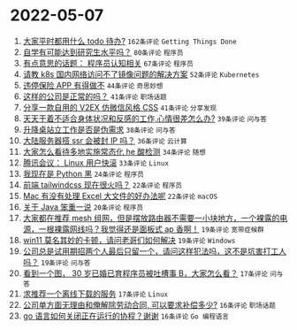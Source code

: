 # 2022-05-07

1. [大家平时都用什么 todo 待办?](https://www.v2ex.com/t/851277) `162条评论` `Getting Things Done`
1. [自学有可能达到研究生水平吗？](https://www.v2ex.com/t/851340) `80条评论` `程序员`
1. [有点意思的话题： 程序员认知相关](https://www.v2ex.com/t/851284) `67条评论` `程序员`
1. [请教 k8s 国内网络访问不了镜像问题的解决方案](https://www.v2ex.com/t/851280) `52条评论` `Kubernetes`
1. [违停保险 APP 有得做不](https://www.v2ex.com/t/851417) `44条评论` `奇思妙想`
1. [这样的公司是正常的吗？](https://www.v2ex.com/t/851279) `41条评论` `职场话题`
1. [分享一款自用的 V2EX 仿微信风格 CSS](https://www.v2ex.com/t/851399) `41条评论` `分享发现`
1. [天天干着不适合身体状况和反感的工作,心情很差怎么办?](https://www.v2ex.com/t/851315) `39条评论` `问与答`
1. [升降桌站立工作是否是伪需求](https://www.v2ex.com/t/851331) `38条评论` `问与答`
1. [大陆服务器搭 ssr 会被封 IP 吗？](https://www.v2ex.com/t/851443) `36条评论` `云计算`
1. [大家怎么看待多地实施常态化 he 酸检测](https://www.v2ex.com/t/851355) `34条评论` `随想`
1. [腾讯会议： Linux 用户快滚](https://www.v2ex.com/t/851449) `33条评论` `Linux`
1. [我现在是 Python 黑](https://www.v2ex.com/t/851334) `24条评论` `程序员`
1. [前端 tailwindcss 现在很火吗？](https://www.v2ex.com/t/851409) `22条评论` `程序员`
1. [Mac 有没有处理 Excel 大文件的好办法呢](https://www.v2ex.com/t/851376) `22条评论` `macOS`
1. [关于 Java 笨重一说](https://www.v2ex.com/t/851477) `20条评论` `程序员`
1. [大家都在推荐 mesh 组网，但是摆放路由器不需要一小块地方，一个裸露的电源，一根裸露网线吗？我觉得还是面板式 ap 香啊！](https://www.v2ex.com/t/851454) `19条评论` `宽带症候群`
1. [win11 莫名其妙的卡顿，请问老哥们如何解决](https://www.v2ex.com/t/851419) `19条评论` `Windows`
1. [公司总是试用期招两个人最后只留一个，请问这样犯法吗，这不是坑害打工人吗？](https://www.v2ex.com/t/851294) `19条评论` `问与答`
1. [看到一个图， 30 岁已婚已育程序员被吐槽事 B，大家怎么看？](https://www.v2ex.com/t/851438) `17条评论` `问与答`
1. [求推荐一个离线下载的服务](https://www.v2ex.com/t/851390) `17条评论` `Linux`
1. [公司单方面无理由和俺解除劳动合同, 可以要求补偿多少?](https://www.v2ex.com/t/851442) `16条评论` `职场话题`
1. [go 语言如何关闭正在运行的协程？谢谢](https://www.v2ex.com/t/851321) `16条评论` `Go 编程语言`
